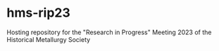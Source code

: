 # hms-rip23
Hosting repository for the "Research in Progress" Meeting 2023 of the Historical Metallurgy Society
